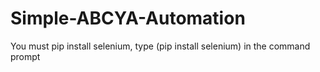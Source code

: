 # Simple-ABCYA-Automation
You must pip install selenium, type (pip install selenium) in the command prompt


